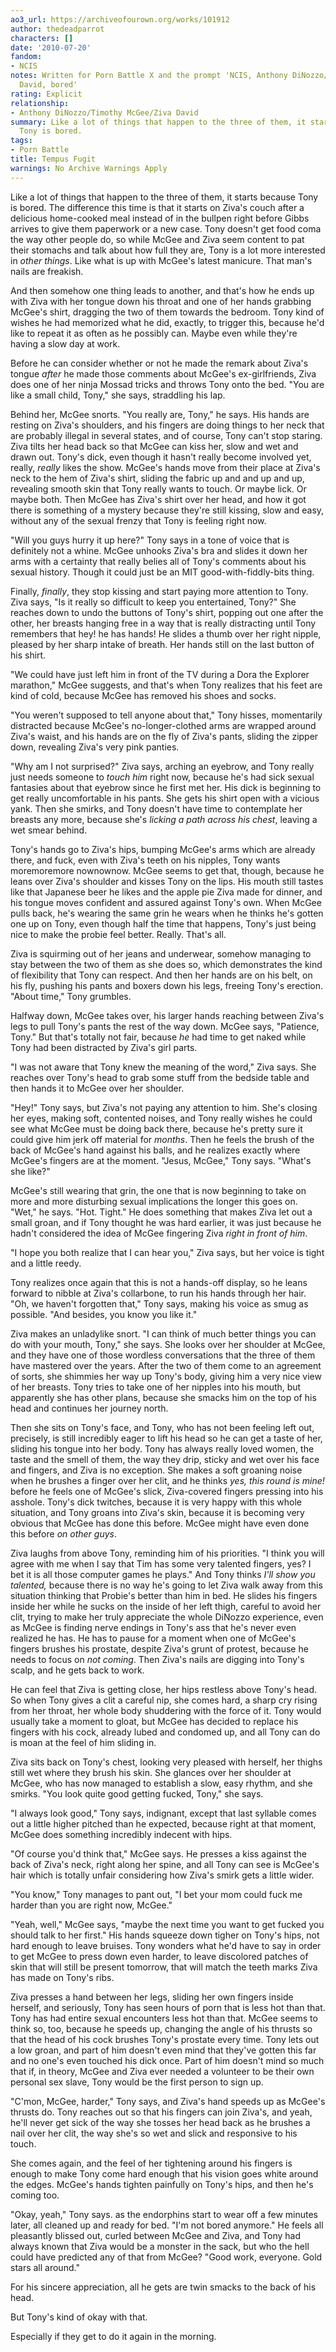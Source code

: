 ```yaml
---
ao3_url: https://archiveofourown.org/works/101912
author: thedeadparrot
characters: []
date: '2010-07-20'
fandom:
- NCIS
notes: Written for Porn Battle X and the prompt 'NCIS, Anthony DiNozzo/Timothy McGee/Ziva
  David, bored'
rating: Explicit
relationship:
- Anthony DiNozzo/Timothy McGee/Ziva David
summary: Like a lot of things that happen to the three of them, it starts because
  Tony is bored.
tags:
- Porn Battle
title: Tempus Fugit
warnings: No Archive Warnings Apply
---
```


Like a lot of things that happen to the three of them, it starts because Tony is bored. The difference this time is that it starts on Ziva's couch after a delicious home\-cooked meal instead of in the bullpen right before Gibbs arrives to give them paperwork or a new case. Tony doesn't get food coma the way other people do, so while McGee and Ziva seem content to pat their stomachs and talk about how full they are, Tony is a lot more interested in *other things*. Like what is up with McGee's latest manicure. That man's nails are freakish.

And then somehow one thing leads to another, and that's how he ends up with Ziva with her tongue down his throat and one of her hands grabbing McGee's shirt, dragging the two of them towards the bedroom. Tony kind of wishes he had memorized what he did, exactly, to trigger this, because he'd like to repeat it as often as he possibly can. Maybe even while they're having a slow day at work.

Before he can consider whether or not he made the remark about Ziva's tongue *after* he made those comments about McGee's ex\-girlfriends, Ziva does one of her ninja Mossad tricks and throws Tony onto the bed. "You are like a small child, Tony," she says, straddling his lap.

Behind her, McGee snorts. "You really are, Tony," he says. His hands are resting on Ziva's shoulders, and his fingers are doing things to her neck that are probably illegal in several states, and of course, Tony can't stop staring. Ziva tilts her head back so that McGee can kiss her, slow and wet and drawn out. Tony's dick, even though it hasn't really become involved yet, really, *really* likes the show. McGee's hands move from their place at Ziva's neck to the hem of Ziva's shirt, sliding the fabric up and and up and up, revealing smooth skin that Tony really wants to touch. Or maybe lick. Or maybe both. Then McGee has Ziva's shirt over her head, and how it got there is something of a mystery because they're still kissing, slow and easy, without any of the sexual frenzy that Tony is feeling right now.

"Will you guys hurry it up here?" Tony says in a tone of voice that is definitely not a whine. McGee unhooks Ziva's bra and slides it down her arms with a certainty that really belies all of Tony's comments about his sexual history. Though it could just be an MIT good\-with\-fiddly\-bits thing.

Finally, *finally*, they stop kissing and start paying more attention to Tony. Ziva says, "Is it really so difficult to keep you entertained, Tony?" She reaches down to undo the buttons of Tony's shirt, popping out one after the other, her breasts hanging free in a way that is really distracting until Tony remembers that hey! he has hands! He slides a thumb over her right nipple, pleased by her sharp intake of breath. Her hands still on the last button of his shirt.

"We could have just left him in front of the TV during a Dora the Explorer marathon," McGee suggests, and that's when Tony realizes that his feet are kind of cold, because McGee has removed his shoes and socks.

"You weren't supposed to tell anyone about that," Tony hisses, momentarily distracted because McGee's no\-longer\-clothed arms are wrapped around Ziva's waist, and his hands are on the fly of Ziva's pants, sliding the zipper down, revealing Ziva's very pink panties.

"Why am I not surprised?" Ziva says, arching an eyebrow, and Tony really just needs someone to *touch him* right now, because he's had sick sexual fantasies about that eyebrow since he first met her. His dick is beginning to get really uncomfortable in his pants. She gets his shirt open with a vicious yank. Then she smirks, and Tony doesn't have time to contemplate her breasts any more, because she's *licking a path across his chest*, leaving a wet smear behind.

Tony's hands go to Ziva's hips, bumping McGee's arms which are already there, and fuck, even with Ziva's teeth on his nipples, Tony wants moremoremore nownownow. McGee seems to get that, though, because he leans over Ziva's shoulder and kisses Tony on the lips. His mouth still tastes like that Japanese beer he likes and the apple pie Ziva made for dinner, and his tongue moves confident and assured against Tony's own. When McGee pulls back, he's wearing the same grin he wears when he thinks he's gotten one up on Tony, even though half the time that happens, Tony's just being nice to make the probie feel better. Really. That's all.

Ziva is squirming out of her jeans and underwear, somehow managing to stay between the two of them as she does so, which demonstrates the kind of flexibility that Tony can respect. And then her hands are on his belt, on his fly, pushing his pants and boxers down his legs, freeing Tony's erection. "About time," Tony grumbles.

Halfway down, McGee takes over, his larger hands reaching between Ziva's legs to pull Tony's pants the rest of the way down. McGee says, "Patience, Tony." But that's totally not fair, because *he* had time to get naked while Tony had been distracted by Ziva's girl parts.

"I was not aware that Tony knew the meaning of the word," Ziva says. She reaches over Tony's head to grab some stuff from the bedside table and then hands it to McGee over her shoulder.

"Hey!" Tony says, but Ziva's not paying any attention to him. She's closing her eyes, making soft, contented noises, and Tony really wishes he could see what McGee must be doing back there, because he's pretty sure it could give him jerk off material for *months*. Then he feels the brush of the back of McGee's hand against his balls, and he realizes exactly where McGee's fingers are at the moment. "Jesus, McGee," Tony says. "What's she like?"

McGee's still wearing that grin, the one that is now beginning to take on more and more disturbing sexual implications the longer this goes on. "Wet," he says. "Hot. Tight." He does something that makes Ziva let out a small groan, and if Tony thought he was hard earlier, it was just because he hadn't considered the idea of McGee fingering Ziva *right in front of him*.

"I hope you both realize that I can hear you," Ziva says, but her voice is tight and a little reedy.

Tony realizes once again that this is not a hands\-off display, so he leans forward to nibble at Ziva's collarbone, to run his hands through her hair. "Oh, we haven't forgotten that," Tony says, making his voice as smug as possible. "And besides, you know you like it."

Ziva makes an unladylike snort. "I can think of much better things you can do with your mouth, Tony," she says. She looks over her shoulder at McGee, and they have one of those wordless conversations that the three of them have mastered over the years. After the two of them come to an agreement of sorts, she shimmies her way up Tony's body, giving him a very nice view of her breasts. Tony tries to take one of her nipples into his mouth, but apparently she has other plans, because she smacks him on the top of his head and continues her journey north.

Then she sits on Tony's face, and Tony, who has not been feeling left out, precisely, is still incredibly eager to lift his head so he can get a taste of her, sliding his tongue into her body. Tony has always really loved women, the taste and the smell of them, the way they drip, sticky and wet over his face and fingers, and Ziva is no exception. She makes a soft groaning noise when he brushes a finger over her clit, and he thinks *yes, this round is mine!* before he feels one of McGee's slick, Ziva\-covered fingers pressing into his asshole. Tony's dick twitches, because it is very happy with this whole situation, and Tony groans into Ziva's skin, because it is becoming very obvious that McGee has done this before. McGee might have even done this before *on other guys*.

Ziva laughs from above Tony, reminding him of his priorities. "I think you will agree with me when I say that Tim has some very talented fingers, yes? I bet it is all those computer games he plays." And Tony thinks *I'll show you talented,* because there is no way he's going to let Ziva walk away from this situation thinking that Probie's better than him in bed. He slides his fingers inside her while he sucks on the inside of her left thigh, careful to avoid her clit, trying to make her truly appreciate the whole DiNozzo experience, even as McGee is finding nerve endings in Tony's ass that he's never even realized he has. He has to pause for a moment when one of McGee's fingers brushes his prostate, despite Ziva's grunt of protest, because he needs to focus on *not coming*. Then Ziva's nails are digging into Tony's scalp, and he gets back to work.

He can feel that Ziva is getting close, her hips restless above Tony's head. So when Tony gives a clit a careful nip, she comes hard, a sharp cry rising from her throat, her whole body shuddering with the force of it. Tony would usually take a moment to gloat, but McGee has decided to replace his fingers with his cock, already lubed and condomed up, and all Tony can do is moan at the feel of him sliding in.

Ziva sits back on Tony's chest, looking very pleased with herself, her thighs still wet where they brush his skin. She glances over her shoulder at McGee, who has now managed to establish a slow, easy rhythm, and she smirks. "You look quite good getting fucked, Tony," she says.

"I always look good," Tony says, indignant, except that last syllable comes out a little higher pitched than he expected, because right at that moment, McGee does something incredibly indecent with hips.

"Of course you'd think that," McGee says. He presses a kiss against the back of Ziva's neck, right along her spine, and all Tony can see is McGee's hair which is totally unfair considering how Ziva's smirk gets a little wider.

"You know," Tony manages to pant out, "I bet your mom could fuck me harder than you are right now, McGee."

"Yeah, well," McGee says, "maybe the next time you want to get fucked you should talk to her first." His hands squeeze down tigher on Tony's hips, not hard enough to leave bruises. Tony wonders what he'd have to say in order to get McGee to press down even harder, to leave discolored patches of skin that will still be present tomorrow, that will match the teeth marks Ziva has made on Tony's ribs.

Ziva presses a hand between her legs, sliding her own fingers inside herself, and seriously, Tony has seen hours of porn that is less hot than that. Tony has had entire sexual encounters less hot than that. McGee seems to think so, too, because he speeds up, changing the angle of his thrusts so that the head of his cock brushes Tony's prostate every time. Tony lets out a low groan, and part of him doesn't even mind that they've gotten this far and no one's even touched his dick once. Part of him doesn't mind so much that if, in theory, McGee and Ziva ever needed a volunteer to be their own personal sex slave, Tony would be the first person to sign up.

"C'mon, McGee, harder," Tony says, and Ziva's hand speeds up as McGee's thrusts do. Tony reaches out so that his fingers can join Ziva's, and yeah, he'll never get sick of the way she tosses her head back as he brushes a nail over her clit, the way she's so wet and slick and responsive to his touch.

She comes again, and the feel of her tightening around his fingers is enough to make Tony come hard enough that his vision goes white around the edges. McGee's hands tighten painfully on Tony's hips, and then he's coming too.

"Okay, yeah," Tony says. as the endorphins start to wear off a few minutes later, all cleaned up and ready for bed. "I'm not bored anymore." He feels all pleasantly blissed out, curled between McGee and Ziva, and Tony had always known that Ziva would be a monster in the sack, but who the hell could have predicted any of that from McGee? "Good work, everyone. Gold stars all around."

For his sincere appreciation, all he gets are twin smacks to the back of his head.

But Tony's kind of okay with that.

Especially if they get to do it again in the morning.